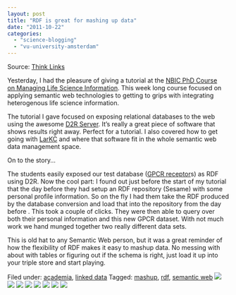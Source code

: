 ```yaml
---
layout: post
title: "RDF is great for mashing up data"
date: "2011-10-22"
categories: 
  - "science-blogging"
  - "vu-university-amsterdam"
---
```


Source: [Think Links](http://thinklinks.wordpress.com/feed/)

Yesterday, I had the pleasure of giving a tutorial at the [NBIC PhD Course on Managing Life Science Information](http://www.nbic.nl/education/nbic-phd-school/course-schedule/managing-life-science-information/). This week long course focused on applying semantic web technologies to getting to grips with integrating heterogenous life science information.

The tutorial I gave focused on exposing relational databases to the web using the awesome [D2R Server](http://www4.wiwiss.fu-berlin.de/bizer/d2r-server/). It’s really a great piece of software that shows results right away. Perfect for a tutorial. I also covered how to get going with [LarKC](http://www.larkc.eu/) and where that software fit in the whole semantic web data management space.

On to the story…

The students easily exposed our test database ([GPCR receptor](http://www.w3.org/2009/08/7tmdemo)s) as RDF using D2R. Now the cool part: I found out just before the start of my tutorial  that the day before they had setup an RDF repository (Sesame) with some personal profile information. So on the fly I had them take the RDF produced by the database conversion and load that into the repository from the day before . This took a couple of clicks. They were then able to query over both their personal information and this new GPCR dataset. With not much work we hand munged together two really different data sets.

This is old hat to any Semantic Web person, but it was a great reminder of how the flexibility of RDF makes it easy to mashup data. No messing with about with tables or figuring out if the schema is right, just load it up into your triple store and start playing.

  
Filed under: [academia](http://thinklinks.wordpress.com/category/academia/), [linked data](http://thinklinks.wordpress.com/category/linked-data/) Tagged: [mashup](http://thinklinks.wordpress.com/tag/mashup/), [rdf](http://thinklinks.wordpress.com/tag/rdf/), [semantic web](http://thinklinks.wordpress.com/tag/semantic-web/) [![](http://feeds.wordpress.com/1.0/comments/thinklinks.wordpress.com/327/)](http://feeds.wordpress.com/1.0/gocomments/thinklinks.wordpress.com/327/) [![](http://feeds.wordpress.com/1.0/delicious/thinklinks.wordpress.com/327/)](http://feeds.wordpress.com/1.0/godelicious/thinklinks.wordpress.com/327/) [![](http://feeds.wordpress.com/1.0/facebook/thinklinks.wordpress.com/327/)](http://feeds.wordpress.com/1.0/gofacebook/thinklinks.wordpress.com/327/) [![](http://feeds.wordpress.com/1.0/twitter/thinklinks.wordpress.com/327/)](http://feeds.wordpress.com/1.0/gotwitter/thinklinks.wordpress.com/327/) [![](http://feeds.wordpress.com/1.0/stumble/thinklinks.wordpress.com/327/)](http://feeds.wordpress.com/1.0/gostumble/thinklinks.wordpress.com/327/) [![](http://feeds.wordpress.com/1.0/digg/thinklinks.wordpress.com/327/)](http://feeds.wordpress.com/1.0/godigg/thinklinks.wordpress.com/327/) [![](http://feeds.wordpress.com/1.0/reddit/thinklinks.wordpress.com/327/)](http://feeds.wordpress.com/1.0/goreddit/thinklinks.wordpress.com/327/) ![](http://stats.wordpress.com/b.gif?host=thinklinks.wordpress.com&blog=5274753&post=327&subd=thinklinks&ref=&feed=1)
